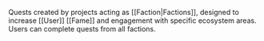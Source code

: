 Quests created by projects acting as [[Faction|Factions]], designed to increase [[User]] [[Fame]] and engagement with specific ecosystem areas. Users can complete quests from all factions.
